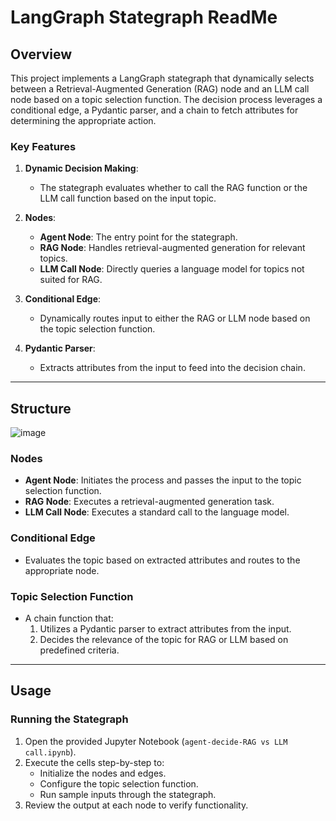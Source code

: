 # LangGraph Stategraph ReadMe

## Overview
This project implements a LangGraph stategraph that dynamically selects between a Retrieval-Augmented Generation (RAG) node and an LLM call node based on a topic selection function. The decision process leverages a conditional edge, a Pydantic parser, and a chain to fetch attributes for determining the appropriate action.

### Key Features
1. **Dynamic Decision Making**:
   - The stategraph evaluates whether to call the RAG function or the LLM call function based on the input topic.

2. **Nodes**:
   - **Agent Node**: The entry point for the stategraph.
   - **RAG Node**: Handles retrieval-augmented generation for relevant topics.
   - **LLM Call Node**: Directly queries a language model for topics not suited for RAG.

3. **Conditional Edge**:
   - Dynamically routes input to either the RAG or LLM node based on the topic selection function.

4. **Pydantic Parser**:
   - Extracts attributes from the input to feed into the decision chain.

---

## Structure
![image](https://github.com/user-attachments/assets/ef5be0fa-e456-4bdc-bcb7-ba739a96c217)

### Nodes
- **Agent Node**: Initiates the process and passes the input to the topic selection function.
- **RAG Node**: Executes a retrieval-augmented generation task.
- **LLM Call Node**: Executes a standard call to the language model.

### Conditional Edge
- Evaluates the topic based on extracted attributes and routes to the appropriate node.

### Topic Selection Function
- A chain function that:
  1. Utilizes a Pydantic parser to extract attributes from the input.
  2. Decides the relevance of the topic for RAG or LLM based on predefined criteria.

---

## Usage
### Running the Stategraph
1. Open the provided Jupyter Notebook (`agent-decide-RAG vs LLM call.ipynb`).
2. Execute the cells step-by-step to:
   - Initialize the nodes and edges.
   - Configure the topic selection function.
   - Run sample inputs through the stategraph.
3. Review the output at each node to verify functionality.




